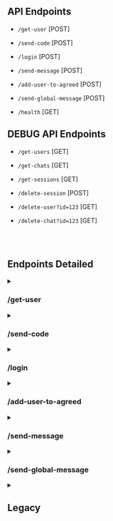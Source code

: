 ## API Endpoints

- `/get-user` [POST]

- `/send-code` [POST]

- `/login` [POST]

- `/send-message` [POST]

- `/add-user-to-agreed` [POST]

- `/send-global-message` [POST]

- `/health` [GET]

## DEBUG API Endpoints

- `/get-users` [GET]

- `/get-chats` [GET]

- `/get-sessions` [GET]

- `/delete-session` [POST]

- `/delete-user?id=123` [GET]

- `/delete-chat?id=123` [GET]

<br>
<br>


## Endpoints Detailed

<details>
<summary><h3>/get-user</h3></summary>

- **Method**: `POST`
- **Description**: Fetches user data based on the provided user ID and optional username.
- **Request Body**:

  - `userId` (number, required): The unique identifier of the user.
  - `username` (string, optional): The username of the user.

  ```json
  {
    "userId": 123,
    "username": "john_doe"
  }
  ```

- **Responses**:
  - **200 OK**: Returns user data including profile and chat information.
    ```json
    {
      "auth_status": "default",
      "chats": [
          {
              "agreed_users": [
                  843373640
              ],
              "id": "122493869_843373640",
              "lead": {
                  "id": 843373640,
                  "name": "dantol"
              },
              "name": "stefano",
              "status": "pending",
              "users": [
                  122493869,
                  843373640
              ],
              "words": 2005
          }
      ],
      "has_profile": true,
      "id": 843373640,
      "name": "dantol",
      "registration_date": "Sat, 29 Jun 2024 20:49:31 GMT",
      "words": 0,
      "session_chats": "{\"(732337421, 'someone')\": 2003, \"(777000, 'Telegram')\": 2027, \"(7420379853, '')\": 72, \"(5892003906, 'Daniel Gomez')\": 265, \"(218947895, 'Papa')\": 2004, \"(-4280366185, 'Chatpay team')\": 292, \"(5456153403, 'Alex')\": 593, \"(1516593494, 'Flea-Novoselič')\": 2006, \"(414193066, 'asplavni(Anton 42)')\": 2001, \"(413082837, 'Denis')\": 2283, \"(7215050469, 'Islam')\": 99, \"(551473733, 'FISHA')\": 474, \"(549026264, 'Santa Claus')\": 2001, \"(-586347353, 'grup chat1')\": 2094, \"(-639914470, 'group chat2')\": 2009}",
    }
    ```
  - **400 Bad Request**: Returned if `userId` is missing from the request.
    ```json
    {
      "error": "userId is missing"
    }
    ```
  - **404 Not Found**: Returned if the user does not exist.
    ```json
    {
      "message": "User with id 123 does not exist"
    }
    ```
  - **500 Internal Server Error**: Returned if there is an internal error.
    ```json
    {
      "error": "Internal error"
    }
    ```
</details>

<details>
<summary><h3>/send-code</h3></summary>

- **Method**: `POST`
- **Description**: Sends an authotization code to a phone number of the user
- **Request Body**:

  - `phone_number` (string, required): The phone number of the user.

  ```json
  {
    "phone_number": "+37120455123",
  }
  ```

- **Responses**:
  - **200 OK**: Returns OK.
    ```json
    {
      "message": "ok"
    }
    ```
  - **400 Bad Request**: Returned if `phone_number` is missing from the request.
    ```json
    {
      "error": "phone_number is missing"
    }
    ```
  - **403 Forbidden**: Returned if `phone number` has been banned from Telegram
    ```json
    {
      "error": "phone_number has been banned"
    }
    ```
  - **404 Not Found**: Returned if phone number is invalid.
    ```json
    {
      "error": "PhoneNumberInvalidError"
    }
    ```
   - **409 Conflict**: Returned if user is already logged in.
    ```json
    {
      "message": "user is already logged in"
    }
    ```
    - **429 Too Many Requests**: Returned if asked for the code too many times.
    ```json
    {
      "error": "asked for the code too many times"
    }
    ```
  - **500 Internal Server Error**: Returned if there is an internal error.
    ```json
    {
      "error": "Internal error"
    }
    ```
</details>

<details>
<summary><h3>/login</h3></summary>

- **Method**: `POST`
- **Description**: Logs in to the user account 
- **Request Body**:

  - `phone_number` (string, required): The phone number of the user.
  - `code` (number, required): The autherizartion code.
  ```json
  {
    "phone_number": "+37120455123",
    "code": 75129
  }
  ```

- **Responses**:
  - **200 OK**: Returns chat information(chat_id, chat_name, words).
    ```json
    {
      "message": {"(122493869, 'stefano')": 1825}
    }
    ```
  - **400 Bad Request**: Returned if `phone_number` or `code` is missing from the request or the confirmation `code` has expired
  or `code` is invalid.
    ```json
    {
      "error": "phone_number is missing"
    }
    ```
  - **401 Not Authorized**: Returned if two-steps verification is enabled
    ```json
    {
      "error": "two-steps verification is enabled"
    }
    ```
  - **403 Forbidden**: Returned if The auth code is invalid
    ```json
    {
      "error": "The auth code is invalid"
    }
    ```
  - **404 Not Found**: Returned if phone number is invalid.
    ```json
    {
      "error": "PhoneNumberInvalidError"
    }
    ```
  - **409 Conflict**: Returned if user is already logged in.
    ```json
    {
      "message": "user is already logged in"
    }
    ```
  - **410 Gone**: Returned if the confirmation code has expired
    ```json
    {
      "error": "The confirmation code has expired"
    }
    ```
  - **422 Unprocessable Entity**: Returned if the phone number is invalid
    ```json
      {
        "error": "Phone number is invalid"
      }
      ```
  - **500 Internal Server Error**: Returned if there is an internal error.
    ```json
    {
      "error": "Internal error"
    }
    ```
</details>

<details>
<summary><h3>/add-user-to-agreed</h3></summary>

- **Method**: `POST`
- **Description**: Adds a user to the agreed group of the chat and checks if all users have agreed
- **Request Body**:

  - `userId` (number, required): The unique identifier of the user.
  - `chatId` (number, required): The unique identifier of the chat.
  ```json
  {
    {"userId": 143545, "chatId": "324342_132424"},
    {"userId": 243434, "chatId": "232429_323232"},
  }
  ```

- **Responses**:
  - **200 OK**: Returns a list of chats with status(sold, pending, declined, error).
    ```json
    {
      "21214": "pending",
      "545646": "error"
    }
    ```
  - **400 Bad Request**: Returned if `userId` or `chatId` is missing from the request.
    ```json
    {
      "message": "userId is missing"
    }
    ```
  - **500 Internal Server Error**: Returned if there is an internal error.
    ```json
    {
      "error": "Internal error"
    }
    ```
</details>

<details>
<summary><h3>/send-message</h3></summary>

- **Method**: `POST`
- **Description**: Sends a message to specified chats and updates user profiles.
- **Request Body**:

  - `phone_number` (string, required): The phone number of the user sending the message.
  - `message` (string, optional): The message to be sent. If not provided, a default message will be used.
  - `chats` (object, required): A dictionary where keys are chat details in the format `"(chat_id, 'chat_name')"` and values are the number of words associated with the chat.
  
  Example:
  ```json
  {
    "phone_number": "1234567890",
    "message": "Hello! This is a custom message.",
    "chats": {
      "(12345, 'Chat A')": 1000,
      "(67890, 'Chat B')": 2000
    }
  }
  ```

- **Responses**:
  - **200 OK**: Returns a list of users to whom the message was sent.
    ```json
    {
      "userB": ["username1", "username2"]
    }
    ```
  - **400 Bad Request**: Returned if `phone_number` or `chats` is missing from the request.
    ```json
    {
      "message": "No phone_number provided"
    }
    ```
    ```json
    {
      "message": "No chats were send"
    }
    ```
  - **500 Internal Server Error**: Returned if there is an internal error or if user creation fails.
    ```json
    {
      "error": "Could not create a user"
    }
    ```

- **Details**:
  1. The endpoint extracts `phone_number`, `message`, and `chats` from the request body.
  2. If `phone_number` is missing, it returns a `400 Bad Request` response.
  3. If `message` is not provided, a default message is used.
  4. If `chats` is missing, it returns a `400 Bad Request` response.
  5. The endpoint fetches the client associated with `phone_number` and updates the user profile.
  6. For each chat in `chats`, it:
     - Parses the chat details.
     - Retrieves the participants of the chat.
     - Creates users for the participants and sends the specified message.
     - Adds the chat to the user's list of chats.
  7. If an error occurs during processing, it logs out the user and deletes the client.
  8. Finally, it returns the list of users to whom the message was sent.

</details>

<details>
<summary><h3>/send-global-message</h3></summary>

- **Method**: `POST`
- **Description**: Sends a message to all users of the app.
- **Request Body**:

  - `message` (string): The message to be sent
  
  Example:
  ```json
  {
    "message": "Hello! This is a custom message."
  }
  ```

- **Responses**:
  - **200 OK**: Returns ok
    ```json
    {
      "umessafe": "ok"
    }
    ```
  - **500 Internal Server Error**: Returned if there is an internal error
    ```json
    {
      "error": "Internal Server Error"
    }
    ```

</details>


<details>
<summary><h2>Legacy</h2></summary>

- `/delete-all-users` [GET]

- `/delete-all- chats` [GET]

- `/create-user` [GET]

```
Create 1 user (hardcoded)
```

- `/create-chat` [GET]

```
Create 1 chat (hardcoded)
```

## Authorization with JWT(JSON Web Tokens)

### 1. Connect to API

Make a call to `/access` with credentials in JSON

```
data = {"username": API_USERNAME, "password": API_PASSWORD}
```

### 2. Receive access token from `/access` response and store it

Store it to access other routes

### 3. Make a request to other routes with a token in a header

API should know that logged in user accessed it

```
headers = { "Authorization": f"Bearer {access_token}" }
```

</details>
